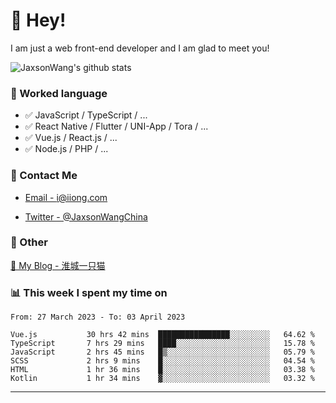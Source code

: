 # 👋 Hey!

I am just a web front-end developer and I am glad to meet you!

![JaxsonWang's github stats](https://github-readme-stats.vercel.app/api?username=JaxsonWang&&show_icons=true&&title_color=1abc9c&&icon_color=1abc9c)


### 📝 Worked language

- ✅ JavaScript / TypeScript / ...
- ✅ React Native / Flutter / UNI-App / Tora / ...
- ✅ Vue.js / React.js / ...
- ✅ Node.js / PHP / ...

### 📮 Contact Me

- [Email - i@iiong.com](mailto:i@iiong.com)

- [Twitter - @JaxsonWangChina](https://twitter.com/JaxsonWangChina)

### 🤪 Other

[📌 My Blog - 淮城一只猫](https://iiong.com)

### 📊 This week I spent my time on

<!--START_SECTION:waka-->

```text
From: 27 March 2023 - To: 03 April 2023

Vue.js           30 hrs 42 mins  ████████████████░░░░░░░░░   64.62 %
TypeScript       7 hrs 29 mins   ████░░░░░░░░░░░░░░░░░░░░░   15.78 %
JavaScript       2 hrs 45 mins   █▒░░░░░░░░░░░░░░░░░░░░░░░   05.79 %
SCSS             2 hrs 9 mins    █░░░░░░░░░░░░░░░░░░░░░░░░   04.54 %
HTML             1 hr 36 mins    █░░░░░░░░░░░░░░░░░░░░░░░░   03.38 %
Kotlin           1 hr 34 mins    ▓░░░░░░░░░░░░░░░░░░░░░░░░   03.32 %
```

<!--END_SECTION:waka-->

---
